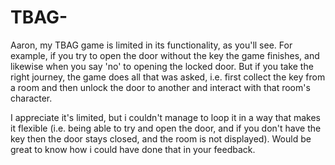 # TBAG-

Aaron, my TBAG game is limited in its functionality, as you'll see. For example, if you try to open the door without the key the game finishes, and likewise when you say 'no' to opening the locked door. But if you take the right journey, the game does all that was asked, i.e. first collect the key from a room and then unlock the door to another and interact with that room's character. 

I appreciate it's limited, but i couldn't manage to loop it in a way that makes it flexible (i.e. being able to try and open the door, and if you don't have the key then the door stays closed, and the room is not displayed). Would be great to know how i could have done that in your feedback.
